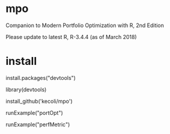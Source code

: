 # mpo
Companion to Modern Portfolio Optimization with R, 2nd Edition

Please update to latest R, R-3.4.4 (as of March 2018) 

# install

install.packages("devtools")

library(devtools)

install_github('kecoli/mpo')

runExample("portOpt")

runExample("perfMetric")
 
 
